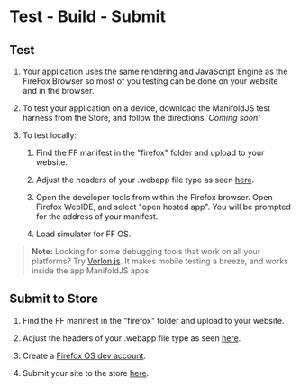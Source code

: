 ﻿# Test - Build - Submit

## Test

1. Your application uses the same rendering and JavaScript Engine as the FireFox Browser so most of you testing can be done on your website and in the browser.

2. To test your application on a device, download the ManifoldJS test harness from the Store, and follow the directions. _Coming soon!_

3. To test locally:

	1. Find the FF manifest in the "firefox" folder and upload to your website.

	2. Adjust the headers of your .webapp file type as seen [here](https://developer.mozilla.org/en-US/Apps/Build/Manifest#Serving_manifests).

	3. Open the developer tools from within the Firefox browser. Open Firefox WebIDE, and select "open hosted app". You will be prompted for the address of your manifest.

	4. Load simulator for FF OS.

> **Note:** Looking for some debugging tools that work on all your platforms? Try [Vorlon.js](http://www.vorlonjs.com/). It makes mobile testing a breeze, and works inside the app ManifoldJS apps.

## Submit to Store

1. Find the FF manifest in the "firefox" folder and upload to your website.

2. Adjust the headers of your .webapp file type as seen [here](https://developer.mozilla.org/en-US/Apps/Build/Manifest#Serving_manifests).

3. Create a [Firefox OS dev account](https://marketplace.firefox.com/developers/submit/).

4. Submit your site to the store [here](https://marketplace.firefox.com/developers/submit/).
